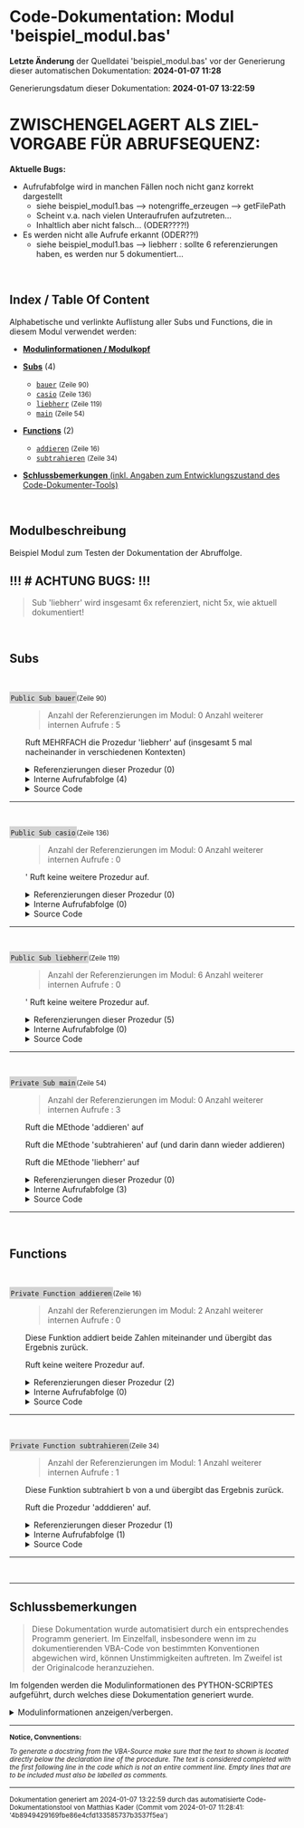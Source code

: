 ﻿# Code-Dokumentation: Modul 'beispiel_modul.bas'



**Letzte Änderung** der Quelldatei 'beispiel_modul.bas' vor der Generierung dieser automatischen Dokumentation: **2024-01-07 11:28**


Generierungsdatum dieser Dokumentation: **2024-01-07 13:22:59**









<!-- TODO: nur temporrary!  -->
# ZWISCHENGELAGERT ALS ZIEL-VORGABE FÜR ABRUFSEQUENZ:


**Aktuelle Bugs:**

- Aufrufabfolge wird in manchen Fällen noch nicht ganz korrekt dargestellt 
  - siehe beispiel_modul1.bas --> notengriffe_erzeugen --> getFilePath
  - Scheint v.a. nach  vielen Unteraufrufen aufzutreten...
  - Inhaltlich aber nicht falsch... (ODER????!)
- Es werden nicht alle Aufrufe erkannt (ODER??!)
  - siehe beispiel_modul1.bas --> liebherr : sollte 6 referenzierungen haben, es werden nur 5 dokumentiert...

﻿


<!-- --------------------------------------------------------------- -->
<!-- Index / TOC -->
<!-- --------------------------------------------------------------- -->

## Index / Table Of Content

Alphabetische und verlinkte Auflistung aller Subs und Functions, die in diesem Modul verwendet werden:

* [**Modulinformationen / Modulkopf**](#sec_modulinfos)
  

  
  <!-- ---------- SUBS: --------------- -->

* [**Subs**](#sec_subs) (4)
  
  * [```bauer```](#bauer) <small>(Zeile 90)</small>
  * [```casio```](#casio) <small>(Zeile 136)</small>
  * [```liebherr```](#liebherr) <small>(Zeile 119)</small>
  * [```main```](#main) <small>(Zeile 54)</small>
  




  <!-- ---------- FUNCTIONS: --------------- -->


* [**Functions**](#sec_functions) (2)
  
  
  * [```addieren```](#addieren) <small>(Zeile 16)</small>
  * [```subtrahieren```](#subtrahieren) <small>(Zeile 34)</small>
  




  <!-- ---------- TAIL: --------------- -->


* [**Schlussbemerkungen** (inkl. Angaben zum Entwicklungszustand des Code-Dokumenter-Tools)](#sec_tail)




﻿


<a name="sec_modulinfos"></a>

## Modulbeschreibung

  
 Beispiel Modul zum Testen der Dokumentation der Abruffolge.

 ## !!! # ACHTUNG BUGS: !!!
 > Sub 'liebherr' wird insgesamt 6x referenziert, nicht 5x, wie aktuell dokumentiert!

﻿
<!-- -------------------------------------------------- -->
<!-- SECTION-START : SUBS -->
<!-- -------------------------------------------------- -->

<a name="sec_subs"></a>

## Subs


﻿





<!-- --------------------------------------------------------------- -->
<!-- NEUE PROZEDUR-DOKUMENTATION -->
<!-- NEUE PROZEDUR-DOKUMENTATION -->
<!-- NEUE PROZEDUR-DOKUMENTATION -->
<!-- --------------------------------------------------------------- -->




<a name="bauer"></a>
<span style="background-color: lightgrey; padding: 2px;">```Public Sub bauer```</span><small>(Zeile 90)</small>

<div style="padding-left:2em;">

>  Anzahl der Referenzierungen im Modul: 0
 Anzahl weiterer internen Aufrufe : 5

 Ruft MEHRFACH die Prozedur 'liebherr' auf (insgesamt 5 mal nacheinander in verschiedenen Kontexten)





<details>

<summary> Referenzierungen dieser Prozedur (0)</summary>

<div style="padding-left:1em;">



Kein Aufruf gefunden.







</details

</div>











<!-- TODO: ABRUFABFOLGE (DEV) -->

<details>
    <summary>      Interne Aufrufabfolge (4)</summary>

---


Innehalb der Prozedur werden die folgenden, untergeordneten Prozeduren aufgerufen:


<!-- <div style="padding-left:1em;"> -->








- ```liebherr``` <small> : [Zeile 100] : ```    call liebherr``` </small>


  - <small>*Keine weiteren Aufrufe zu anderen, hier dokumentierten Prozeduren.*</small>





- ```liebherr``` <small> : [Zeile 101] : ```    call liebherr ' Aufruf``` </small>


  - <small>*Keine weiteren Aufrufe zu anderen, hier dokumentierten Prozeduren.*</small>





- ```liebherr``` <small> : [Zeile 103] : ```    call liebherr("ERROR") ' Aufruf waere zwar ungültig, aber Prozedur könnte ja anders aussehen!``` </small>


  - <small>*Keine weiteren Aufrufe zu anderen, hier dokumentierten Prozeduren.*</small>





- ```liebherr``` <small> : [Zeile 107] : ```    var = liebherr("gvkil")``` </small>


  - <small>*Keine weiteren Aufrufe zu anderen, hier dokumentierten Prozeduren.*</small>



- <small>*Keine weiteren Aufrufe zu anderen, hier dokumentierten Prozeduren.*</small>






<!-- </div> -->








</details>







<details>
    <summary>      Source Code</summary>

---

```
Public Sub bauer()
' Anzahl der Referenzierungen im Modul: 0
' Anzahl weiterer internen Aufrufe : 5
'
''' Ruft MEHRFACH die Prozedur 'liebherr' auf (insgesamt 5 mal nacheinander in verschiedenen Kontexten)
'

    MsgBox("Dies ist ein explizit als public gekennzeichnetes Sub.")

    ' Aufruf:
    call liebherr
    call liebherr ' Aufruf
    
    call liebherr("ERROR") ' Aufruf waere zwar ungültig, aber Prozedur könnte ja anders aussehen!

    ' Wiederum unügltig:
    var = liebherr
    var = liebherr("gvkil")





End Sub

```

</details>


</div>


---


<!-- --------------------------------------------------------------- -->


























﻿





<!-- --------------------------------------------------------------- -->
<!-- NEUE PROZEDUR-DOKUMENTATION -->
<!-- NEUE PROZEDUR-DOKUMENTATION -->
<!-- NEUE PROZEDUR-DOKUMENTATION -->
<!-- --------------------------------------------------------------- -->




<a name="casio"></a>
<span style="background-color: lightgrey; padding: 2px;">```Public Sub casio```</span><small>(Zeile 136)</small>

<div style="padding-left:2em;">

>  Anzahl der Referenzierungen im Modul: 0
 Anzahl weiterer internen Aufrufe : 0

 ' Ruft keine weitere Prozedur auf.




<details>

<summary> Referenzierungen dieser Prozedur (0)</summary>

<div style="padding-left:1em;">



Kein Aufruf gefunden.







</details

</div>











<!-- TODO: ABRUFABFOLGE (DEV) -->

<details>
    <summary>      Interne Aufrufabfolge (0)</summary>

---


Keine weiteren Aufrufe zu hier dokumentierten Prozeduren gefunden.


<!-- <div style="padding-left:1em;"> -->






- <small>*Keine weiteren Aufrufe zu anderen, hier dokumentierten Prozeduren.*</small>






<!-- </div> -->








</details>







<details>
    <summary>      Source Code</summary>

---

```
   Sub casio()
    ' Anzahl der Referenzierungen im Modul: 0
    ' Anzahl weiterer internen Aufrufe : 0
    '
    ''' ' Ruft keine weitere Prozedur auf.

    MsgBox("Dies ist ein implizit als public gekennzeichnetes Sub.")


End Sub

```

</details>


</div>


---


<!-- --------------------------------------------------------------- -->


























﻿





<!-- --------------------------------------------------------------- -->
<!-- NEUE PROZEDUR-DOKUMENTATION -->
<!-- NEUE PROZEDUR-DOKUMENTATION -->
<!-- NEUE PROZEDUR-DOKUMENTATION -->
<!-- --------------------------------------------------------------- -->




<a name="liebherr"></a>
<span style="background-color: lightgrey; padding: 2px;">```Public Sub liebherr```</span><small>(Zeile 119)</small>

<div style="padding-left:2em;">

>  Anzahl der Referenzierungen im Modul: 6
 Anzahl weiterer internen Aufrufe : 0

 ' Ruft keine weitere Prozedur auf.




<details>

<summary> Referenzierungen dieser Prozedur (5)</summary>

<div style="padding-left:1em;">



Die Prozedur wird in den folgenden, uebergeordneten Prozeduren aufgerufen:



* [```main```](#main) : <small>  Zeile 80 : ```    call liebherr``` </small>
* [```bauer```](#bauer) : <small>  Zeile 100 : ```    call liebherr``` </small>
* [```bauer```](#bauer) : <small>  Zeile 101 : ```    call liebherr ' Aufruf``` </small>
* [```bauer```](#bauer) : <small>  Zeile 103 : ```    call liebherr("ERROR") ' Aufruf waere zwar ungültig, aber Prozedur könnte ja anders aussehen!``` </small>
* [```bauer```](#bauer) : <small>  Zeile 107 : ```    var = liebherr("gvkil")``` </small>




</details

</div>











<!-- TODO: ABRUFABFOLGE (DEV) -->

<details>
    <summary>      Interne Aufrufabfolge (0)</summary>

---


Keine weiteren Aufrufe zu hier dokumentierten Prozeduren gefunden.


<!-- <div style="padding-left:1em;"> -->






- <small>*Keine weiteren Aufrufe zu anderen, hier dokumentierten Prozeduren.*</small>






<!-- </div> -->








</details>







<details>
    <summary>      Source Code</summary>

---

```
   Sub liebherr()
   ' Anzahl der Referenzierungen im Modul: 6
    ' Anzahl weiterer internen Aufrufe : 0
    '
    ''' ' Ruft keine weitere Prozedur auf.


    MsgBox("Dies ist ein implizit als public gekennzeichnetes Sub.")


End Sub

```

</details>


</div>


---


<!-- --------------------------------------------------------------- -->


























﻿





<!-- --------------------------------------------------------------- -->
<!-- NEUE PROZEDUR-DOKUMENTATION -->
<!-- NEUE PROZEDUR-DOKUMENTATION -->
<!-- NEUE PROZEDUR-DOKUMENTATION -->
<!-- --------------------------------------------------------------- -->




<a name="main"></a>
<span style="background-color: lightgrey; padding: 2px;">```Private Sub main```</span><small>(Zeile 54)</small>

<div style="padding-left:2em;">

>  Anzahl der Referenzierungen im Modul: 0
 Anzahl weiterer internen Aufrufe : 3

 Ruft die MEthode 'addieren' auf

 Ruft die MEthode 'subtrahieren' auf (und darin dann wieder addieren)

 Ruft die MEthode 'liebherr' auf




<details>

<summary> Referenzierungen dieser Prozedur (0)</summary>

<div style="padding-left:1em;">



Kein Aufruf gefunden.







</details

</div>











<!-- TODO: ABRUFABFOLGE (DEV) -->

<details>
    <summary>      Interne Aufrufabfolge (3)</summary>

---


Innehalb der Prozedur werden die folgenden, untergeordneten Prozeduren aufgerufen:


<!-- <div style="padding-left:1em;"> -->








- ```addieren``` <small> : [Zeile 74] : ```        wert = addieren(i, i)``` </small>


  - <small>*Keine weiteren Aufrufe zu anderen, hier dokumentierten Prozeduren.*</small>





- ```subtrahieren``` <small> : [Zeile 75] : ```        wert = subtrahieren(i, i - 1) ' Erklärung siehe @ Func!``` </small>




  - ```addieren``` <small> : [Zeile 44] : ```    subtrahieren = addieren(a, -b) ' Parameter b wird mit -1 multipliziert übergeben``` </small>


    - <small>*Keine weiteren Aufrufe zu anderen, hier dokumentierten Prozeduren.*</small>



  - <small>*Keine weiteren Aufrufe zu anderen, hier dokumentierten Prozeduren.*</small>





- ```liebherr``` <small> : [Zeile 80] : ```    call liebherr``` </small>


  - <small>*Keine weiteren Aufrufe zu anderen, hier dokumentierten Prozeduren.*</small>


- <small>*Keine weiteren Aufrufe zu anderen, hier dokumentierten Prozeduren.*</small>






<!-- </div> -->








</details>







<details>
    <summary>      Source Code</summary>

---

```
Private Sub main()
' Anzahl der Referenzierungen im Modul: 0
' Anzahl weiterer internen Aufrufe : 3
'
''' Ruft die MEthode 'addieren' auf
'
''' Ruft die MEthode 'subtrahieren' auf (und darin dann wieder addieren)
'
''' Ruft die MEthode 'liebherr' auf

' Das hier soll nirgendwo stehen.

    dim i as integer

    i = 10

    for i = 0 to 10
        
        msgbox(i)
        ' Ausgabe:
        wert = addieren(i, i)
        wert = subtrahieren(i, i - 1) ' Erklärung siehe @ Func!

    next i


    call liebherr


End Sub

```

</details>


</div>


---


<!-- --------------------------------------------------------------- -->


























﻿
<!-- -------------------------------------------------- -->
<!-- SECTION-START : FUNCTIONS -->
<!-- -------------------------------------------------- -->

<a name="sec_functions"></a>

## Functions


﻿





<!-- --------------------------------------------------------------- -->
<!-- NEUE PROZEDUR-DOKUMENTATION -->
<!-- NEUE PROZEDUR-DOKUMENTATION -->
<!-- NEUE PROZEDUR-DOKUMENTATION -->
<!-- --------------------------------------------------------------- -->




<a name="addieren"></a>
<span style="background-color: lightgrey; padding: 2px;">```Private Function addieren```</span><small>(Zeile 16)</small>

<div style="padding-left:2em;">

>  Anzahl der Referenzierungen im Modul: 2
 Anzahl weiterer internen Aufrufe : 0

 Diese Funktion addiert beide Zahlen miteinander und übergibt das Ergebnis zurück.

 Ruft keine weitere Prozedur auf.




<details>

<summary> Referenzierungen dieser Prozedur (2)</summary>

<div style="padding-left:1em;">



Die Prozedur wird in den folgenden, uebergeordneten Prozeduren aufgerufen:



* [```subtrahieren```](#subtrahieren) : <small>  Zeile 44 : ```    subtrahieren = addieren(a, -b) ' Parameter b wird mit -1 multipliziert übergeben``` </small>
* [```main```](#main) : <small>  Zeile 74 : ```        wert = addieren(i, i)``` </small>




</details

</div>











<!-- TODO: ABRUFABFOLGE (DEV) -->

<details>
    <summary>      Interne Aufrufabfolge (0)</summary>

---


Keine weiteren Aufrufe zu hier dokumentierten Prozeduren gefunden.


<!-- <div style="padding-left:1em;"> -->






- <small>*Keine weiteren Aufrufe zu anderen, hier dokumentierten Prozeduren.*</small>






<!-- </div> -->








</details>







<details>
    <summary>      Source Code</summary>

---

```
Private Function addieren(a as integer, b as integer) as integer
' Anzahl der Referenzierungen im Modul: 2
' Anzahl weiterer internen Aufrufe : 0
'
''' Diese Funktion addiert beide Zahlen miteinander und übergibt das Ergebnis zurück.
'
' Ruft keine weitere Prozedur auf.


    ' Addieren:
    addieren = a + b

End Function

```

</details>


</div>


---


<!-- --------------------------------------------------------------- -->


























﻿





<!-- --------------------------------------------------------------- -->
<!-- NEUE PROZEDUR-DOKUMENTATION -->
<!-- NEUE PROZEDUR-DOKUMENTATION -->
<!-- NEUE PROZEDUR-DOKUMENTATION -->
<!-- --------------------------------------------------------------- -->




<a name="subtrahieren"></a>
<span style="background-color: lightgrey; padding: 2px;">```Private Function subtrahieren```</span><small>(Zeile 34)</small>

<div style="padding-left:2em;">

>  Anzahl der Referenzierungen im Modul: 1
 Anzahl weiterer internen Aufrufe : 1

 Diese Funktion subtrahiert b von a und übergibt das Ergebnis zurück.


 Ruft die  Prozedur 'adddieren' auf.




<details>

<summary> Referenzierungen dieser Prozedur (1)</summary>

<div style="padding-left:1em;">



Die Prozedur wird in den folgenden, uebergeordneten Prozeduren aufgerufen:



* [```main```](#main) : <small>  Zeile 75 : ```        wert = subtrahieren(i, i - 1) ' Erklärung siehe @ Func!``` </small>




</details

</div>











<!-- TODO: ABRUFABFOLGE (DEV) -->

<details>
    <summary>      Interne Aufrufabfolge (1)</summary>

---


Innehalb der Prozedur werden die folgenden, untergeordneten Prozeduren aufgerufen:


<!-- <div style="padding-left:1em;"> -->








- ```addieren``` <small> : [Zeile 44] : ```    subtrahieren = addieren(a, -b) ' Parameter b wird mit -1 multipliziert übergeben``` </small>


  - <small>*Keine weiteren Aufrufe zu anderen, hier dokumentierten Prozeduren.*</small>



- <small>*Keine weiteren Aufrufe zu anderen, hier dokumentierten Prozeduren.*</small>






<!-- </div> -->








</details>







<details>
    <summary>      Source Code</summary>

---

```
Private Function subtrahieren(a as integer, b as integer) as integer
' Anzahl der Referenzierungen im Modul: 1
' Anzahl weiterer internen Aufrufe : 1
'
''' Diese Funktion subtrahiert b von a und übergibt das Ergebnis zurück.
'
'
' Ruft die  Prozedur 'adddieren' auf.

    ' Benutze die addieren Funktion:
    subtrahieren = addieren(a, -b) ' Parameter b wird mit -1 multipliziert übergeben


end Function

```

</details>


</div>


---


<!-- --------------------------------------------------------------- -->


























﻿




---

<a name="sec_tail"></a>

## Schlussbemerkungen



<!-- 
**Notice:**

*To generate a docstring from the VBA-Source, make sure that the text to shown is located directly below the declaration line of the procedure. The text is considered completed with the first following line in the code which is not an entire comment line.  Empty lines that are to be included must also be labelled as comments.*



 **TODO:** Erstellt am (Datum) durch das  automatisierte Code-Dokumentationstool von .... in der Version ....







---



**ODER:** -->

> Diese Dokumentation wurde automatisiert durch ein entsprechendes Programm generiert. Im Einzelfall, insbesondere wenn im zu dokumentierenden VBA-Code von  bestimmten Konventionen abgewichen wird, können Unstimmigkeiten auftreten. Im Zweifel ist der Originalcode heranzuziehen.


Im folgenden werden die Modulinformationen des PYTHON-SCRIPTES aufgeführt, durch welches diese Dokumentation generiert wurde.

<details>

<summary> Modulinformationen anzeigen/verbergen.
</summary>

  <br>Created on: Fri, 2023-12-29 (00:45:39)<br><br><br>@author: Matthias Kader<br><br><br>Für generelles Ziel und Ablauf des Scriptes siehe MArkdown im Verzeichnis ../Tests/Programmablauf.html<br><br>Wichtige Details siehe am Ende dieses docstrings.<br><br><br><br><br>### Fertig implementiert:<br><br>• Inhaltsverzeichnis / Index<br><br>• Gesamtlayout inkl. Titel, Zwischenüberschriften für einzelne Sections<br><br>• Aufführen  des modulweiten Programmkopf-Docstring in der generierten Dokumentation<br><br>• Aufführen der References-Durchsuchungen (Wo wird die Prozedur aufgerufen?) in der generierten Dokumentation<br><br>• Sofortiger Export der MD-Datei in eine  HTML-Datei<br><br>• Aufführen der organisatorischer Daten bzgl. des zu dokumentierenden Codes und des verwendeten Skripts zum Dokumentieren in der generierten Dokumentation<br><br>• Aufführen der Calling Sequence (Aufrufabfolge / Aufrufebenen) innerhalb jeder Prozedur in der generierten Dokumentation: Aufzählung der Aufrufe anderer, in dieser Dokumentation behandelten Prozeduren. Inklusive rekursive geschachtelte Liste, welche Aufrufe jeweils in den aufgerufenen Prozeduren erfolgen.<br><br><br><br>### AUSBLICK für später und in schön:<br><br>• Optimierung der Darstellung der Aufrufebenen: Verlinkung der PRozeduren, genau wie bei den References<br><br>• Index an der Seite wie eine NavBar zum einzelnd scrollen<br><br>• Bugfix: Aufrufebenen ab Unterebene x: Behebung der Formatierungsprobleme (siehe beispiel_modul1.bas --> notengriffe_erzeugen --> getFilePath)<br><br><br><br><br><br># =============================================================================<br>#### Wichtige Aufrufreihenfolge der Methode innerhalb dieses Python-Scriptes zur Erstellung der Dokumentation der Aufrufreihenfolge der zu dokumentierenden VBA-Prozeduren: ####<br># =============================================================================<br><br>Es werden zunächst alle Prozeduren komplett analysiert, erst danach werden wiederum alle Prozeduren komplett dokumentiert. Für beide Vorgänge erfolgt dies in einer Methode auf Objektebene, wobei diese jeweilige MEthode in beiden Fällen aus einer Klassenmethode aufgerufen wird, in der über die einzelnen Prozedur-Objekte innerhalb dieser Klasse iteriert wird:<br><br>- analyse_call_sequence(cls)<br>    - analyse_calling_sequence_in_one_proc(self)<br>- prepare_all_call_sequences_docs(cls)<br>    - prepare_single_call_sequence_docs(cls)<br><br>(hierfür wäre das entwickelte Tool  übrigens eine tolle Anwendung gewesen, sofern sie später auch mal Python-Syntax dokumentieren könnte :-) )<br><br><br><br><br>

</details>

---

<small>

**Notice, Convnentions:**

*To generate a docstring from the VBA-Source make sure that the text to shown is located directly below the declaration line of the procedure. The text is considered completed with the first following line in the code which is not an entire comment line.  Empty lines that are to be included must also be labelled as comments.*

</small> 

---

<small>Dokumentation generiert am 2024-01-07 13:22:59 durch das  automatisierte Code-Dokumentationstool von Matthias Kader (Commit vom 2024-01-07 11:28:41: '4b8949429169fbe86e4cfd133585737b3537f5ea')</small> 
